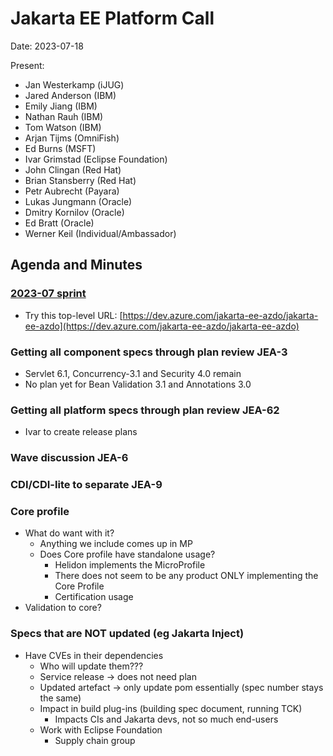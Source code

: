 # Jakarta EE Platform Call

Date: 2023-07-18

Present:

* Jan Westerkamp (iJUG)
* Jared Anderson (IBM)
* Emily Jiang (IBM)
* Nathan Rauh (IBM)
* Tom Watson (IBM)
* Arjan Tijms (OmniFish)
* Ed Burns (MSFT)
* Ivar Grimstad (Eclipse Foundation)
* John Clingan (Red Hat)
* Brian Stansberry (Red Hat)
* Petr Aubrecht (Payara)
* Lukas Jungmann (Oracle)
* Dmitry Kornilov (Oracle)
* Ed Bratt (Oracle)
* Werner Keil (Individual/Ambassador)

## Agenda and Minutes

### [2023-07 sprint](https://dev.azure.com/jakarta-ee-azdo/jakarta-ee-azdo/_sprints/taskboard/jakarta-ee-azdo%20Team/jakarta-ee-azdo/CY2023/CY2023Q3/2023-07) 
* Try this top-level URL: [https://dev.azure.com/jakarta-ee-azdo/jakarta-ee-azdo](https://dev.azure.com/jakarta-ee-azdo/jakarta-ee-azdo)

### Getting all component specs through plan review JEA-3
* Servlet 6.1, Concurrency-3.1 and Security 4.0 remain
* No plan yet for Bean Validation 3.1 and Annotations 3.0

### Getting all platform specs through plan review JEA-62
* Ivar to create release plans

### Wave discussion JEA-6

### CDI/CDI-lite to separate JEA-9

### Core profile
* What do want with it?
    * Anything we include comes up in MP
    * Does Core profile have standalone usage?
        * Helidon implements the MicroProfile
        * There does not seem to be any product ONLY implementing the Core Profile
        * Certification usage
* Validation to core?

### Specs that are NOT updated (eg Jakarta Inject)
* Have CVEs in their dependencies
    * Who will update them???
    * Service release -> does not need plan
    * Updated artefact -> only update pom essentially (spec number stays the same)
    * Impact in build plug-ins (building spec document, running TCK)
        * Impacts CIs and Jakarta devs, not so much end-users
    * Work with Eclipse Foundation
        * Supply chain group
